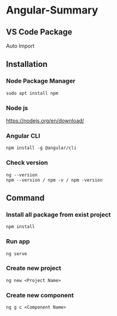 # Angular-Summary

## VS Code Package
Auto Import

## Installation

### Node Package Manager
```
sudo apt install npm
```

### Node js
https://nodejs.org/en/download/

### Angular CLI
```
npm install -g @angular/cli
```
### Check version
```
ng --version
npm --version / npm -v / npm -version
```

## Command

### Install all package from exist project
```
npm install
```

### Run app
```
ng serve
```

### Create new project
```
ng new <Project Name>
```

### Create new component
```
ng g c <Component Name>
```
